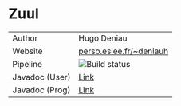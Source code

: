 # Zuul

<table>
    <tr>
        <td>Author</td>
        <td>Hugo Deniau</td>
    </tr>
    <tr>
        <td>Website</td>
        <td><a href="http://perso.esiee.fr/~deniauh">perso.esiee.fr/~deniauh</a></td>
    </tr>
    <tr>
        <td>Pipeline</td>
        <td><img src="https://gitlab.com/hugo4715/zuul/badges/master/pipeline.svg" alt="Build status"/></td>
    </tr>
    <tr>
        <td>Javadoc (User)</td>
        <td> <a href="https://hugo4715.gitlab.io/zuul/userdoc/overview-tree.html">Link</a> </td>
    </tr>
    <tr>
        <td>Javadoc (Prog)</td>
        <td><a href="https://hugo4715.gitlab.io/zuul/progdoc/overview-tree.html">Link</a></td>
    </tr>
</table>